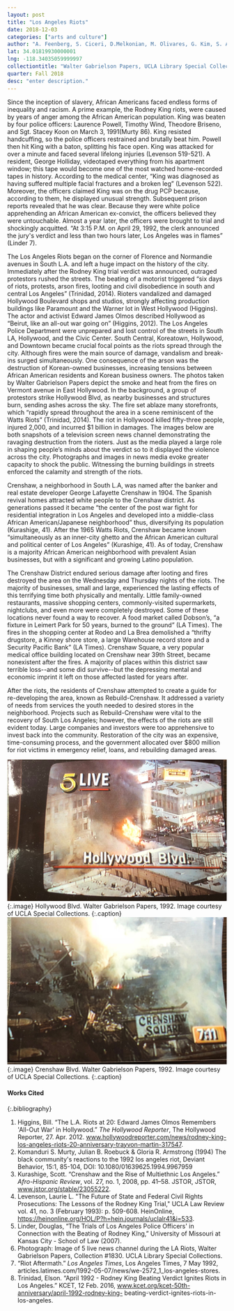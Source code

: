 ```yaml
---
layout: post
title: "Los Angeles Riots"
date: 2018-12-03
categories: ["arts and culture"]
author: "A. Feenberg, S. Ciceri, D.Melkonian, M. Olivares, G. Kim, S. Arikati"
lat: 34.01819930000001
lng: -118.34035059999997
collectiontitle: "Walter Gabrielson Papers, UCLA Library Special Collections"
quarter: Fall 2018
desc: "enter description."
---
```


Since the inception of slavery, African Americans faced endless forms of inequality and racism. A prime example, the Rodney King riots, were caused by years of anger among the African American population. King was beaten by four police officers: Laurence Powell, Timothy Wind, Theodore Briseno, and Sgt. Stacey Koon on March 3, 1991(Murty 86). King resisted handcuffing, so the police officers restrained and brutally beat him. Powell then hit King with a baton, splitting his face open. King was attacked for over a minute and faced several lifelong injuries (Levenson 519-521). A resident, George Holliday, videotaped everything from his apartment window; this tape would become one of the most watched home-recorded tapes in history. According to the medical center, “King was diagnosed as having suffered multiple facial fractures and a broken leg” (Levenson 522). Moreover, the officers claimed King was on the drug PCP because, according to them, he displayed unusual strength. Subsequent prison reports revealed that he was clear. Because they were white police apprehending an African American ex-convict, the officers believed they were untouchable. Almost a year later, the officers were brought to trial and shockingly acquitted. “At 3:15 P.M. on April 29, 1992, the clerk announced the jury's verdict and less than two hours later, Los Angeles was in flames” (Linder 7).

The Los Angeles Riots began on the corner of Florence and Normandie avenues in South L.A. and left a huge impact on the history of the city. Immediately after the Rodney King trial verdict was announced, outraged protestors rushed the streets. The beating of a motorist triggered “six days of riots, protests, arson fires, looting and civil disobedience in south and central Los Angeles” (Trinidad, 2014). Rioters vandalized and damaged Hollywood Boulevard shops and studios, strongly affecting production buildings like Paramount and the Warner lot in West Hollywood (Higgins). The actor and activist Edward James Olmos described Hollywood as “Beirut, like an all-out war going on” (Higgins, 2012). The Los Angeles Police Department were unprepared and lost control of the streets in South LA, Hollywood, and the Civic Center. South Central, Koreatown, Hollywood, and Downtown became crucial focal points as the riots spread through the city. Although fires were the main source of damage, vandalism and break-ins surged simultaneously. One consequence of the arson was the destruction of  Korean-owned businesses, increasing tensions between African American residents and Korean business owners. The photos taken by Walter Gabrielson Papers depict the smoke and heat from the fires on Vermont avenue in East Hollywood. In the background, a group of protestors strike Hollywood Blvd, as nearby businesses and structures burn, sending ashes across the sky. The fire set ablaze many storefronts, which “rapidly spread throughout the area in a scene reminiscent of the Watts Riots” (Trinidad, 2014). The riot in Hollywood killed fifty-three people, injured 2,000, and incurred $1 billion in damages. The images below are both snapshots of a television screen news channel demonstrating the ravaging destruction from the rioters. Just as the media played a large role in shaping people’s minds about the verdict so to it displayed the violence across the city. Photographs and images in news media evoke greater capacity to shock the public. Witnessing the burning buildings in streets enforced the calamity and strength of the riots. 

Crenshaw, a neighborhood in South L.A, was named after the banker and real estate developer George Lafayette Crenshaw in 1904. The Spanish revival homes attracted white people to the Crenshaw district. As generations passed it became “the center of the post war fight for residential integration in Los Angeles and developed into a middle-class African American/Japanese neighborhood” thus, diversifying its population (Kurashige, 41). After the 1965 Watts Riots, Crenshaw became known “simultaneously as an inner-city ghetto and the African American cultural and political center of Los Angeles” (Kurashige, 41). As of today, Crenshaw is a majority African American neighborhood with prevalent Asian businesses, but with a significant and growing Latino population.

The Crenshaw District endured serious damage after looting and fires destroyed the area on the Wednesday and Thursday nights of the riots. The majority of businesses, small and large, experienced the lasting effects of this terrifying time both physically and mentally. Little family-owned restaurants, massive shopping centers, commonly-visited supermarkets, nightclubs, and even more were completely destroyed. Some of these locations never found a way to recover. A food market called Dobson’s, “a fixture in Leimert Park for 50 years, burned to the ground” (LA Times). The fires in the shopping center at Rodeo and La Brea demolished a “thrifty drugstore, a Kinney shore store, a large Warehouse record store and a Security Pacific Bank” (LA Times).  Crenshaw Square, a very popular medical office building located on Crenshaw near 39th Street, became nonexistent after the fires. A majority of places within this district saw terrible loss--and some did survive--but the depressing mental and economic imprint it left on those affected lasted for years after. 

After the riots, the residents of Crenshaw attempted to create a guide for re-developing the area, known as Rebuild-Crenshaw. It addressed a variety of needs from services the youth needed to desired stores in the neighborhood. Projects such as Rebuild-Crenshaw were vital to the recovery of South Los Angeles; however, the effects of the riots are still evident today. Large companies and investors were too apprehensive to invest back into the community. Restoration of the city was an expensive, time-consuming process, and the government allocated over $800 million for riot victims in emergency relief, loans, and rebuilding damaged areas. 

![Hollywood Blvd during the Los Angeles Riots.](images/IMG_1250.jpg) 
{:.image}
Hollywood Blvd. Walter Gabrielson Papers, 1992. Image courtesy of UCLA Special Collections.
{:.caption}
![Crenshaw during the Los Angeles Riots.](images/IMG_1251.jpg)
{:.image}
Crenshaw Blvd. Walter Gabrielson Papers, 1992. Image courtesy of UCLA Special Collections. 
{:.caption}

#### Works Cited

{:.bibliography}
1. Higgins, Bill. “The L.A. Riots at 20: Edward James Olmos Remembers 'All-Out War' in 
Hollywood.” _The Hollywood Reporter_, The Hollywood Reporter, 27. Apr. 2012. 
www.hollywoodreporter.com/news/rodney-king-los-angeles-riots-20-anniversary-trayvon-martin-317547.
2. Komanduri S. Murty, Julian B. Roebuck & Gloria R. Armstrong (1994) The black community's 
reactions to the 1992 los angeles riot, Deviant Behavior, 15:1, 85-104, DOI: 10.1080/01639625.1994.9967959
3. Kurashige, Scott. “Crenshaw and the Rise of Multiethnic Los Angeles.” _Afro-Hispanic Review_, 
vol. 27, no. 1, 2008, pp. 41–58. JSTOR, JSTOR, www.jstor.org/stable/23055222.
4. Levenson, Laurie L. "The Future of State and Federal Civil Rights Prosecutions: The Lessons of 
the Rodney King Trial," UCLA Law Review vol. 41, no. 3 (February 1993): p. 509-608. HeinOnline, https://heinonline.org/HOL/P?h=hein.journals/uclalr41&i=533.
5. Linder, Douglas, “The Trials of Los Angeles Police Officers' in Connection with the Beating of 
Rodney King,” University of Missouri at Kansas City - School of Law (2007). 
6. Photograph: Image of 5 live news channel during the LA Riots, Walter Gabrielson 
Papers, Collection #1830. UCLA Library Special Collections. 
7. “Riot Aftermath.” _Los Angeles Times_, Los Angeles Times, 7 May 1992, 
articles.latimes.com/1992-05-07/news/we-2572_1_los-angeles-stores.
8. Trinidad, Elson. “April 1992 - Rodney King Beating Verdict Ignites Riots in Los Angeles.” 
KCET, 12 Feb. 2016, www.kcet.org/kcet-50th-anniversary/april-1992-rodney-king-
beating-verdict-ignites-riots-in-los-angeles.





